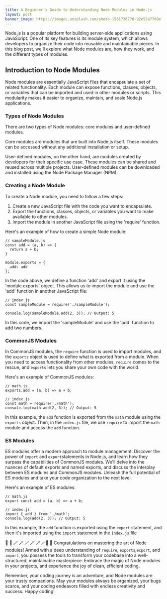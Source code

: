 ```yaml
---
title: A Beginner's Guide to Understanding Node Modules in Node.js
layout: post
banner_image: https://images.unsplash.com/photo-1561736778-92e52a7769ef?ixlib=rb-4.0.3&ixid=MnwxMjA3fDB8MHxwaG90by1wYWdlfHx8fGVufDB8fHx8&auto=format&fit=crop&w=2340&q=80
---
```


Node.js is a popular platform for building server-side applications using JavaScript. One of its key features is its module system, which allows developers to organize their code into reusable and maintainable pieces. In this blog post, we'll explore what Node modules are, how they work, and the different types of modules.

## Introduction to Node Modules

Node modules are essentially JavaScript files that encapsulate a set of related functionality. Each module can expose functions, classes, objects, or variables that can be imported and used in other modules or scripts. This modularity makes it easier to organize, maintain, and scale Node.js applications.

### Types of Node Modules

There are two types of Node modules: core modules and user-defined modules.

Core modules are modules that are built into Node.js itself. These modules can be accessed without any additional installation or setup.

User-defined modules, on the other hand, are modules created by developers for their specific use case. These modules can be shared and reused across multiple projects. User-defined modules can be downloaded and installed using the Node Package Manager (NPM).

### Creating a Node Module

To create a Node module, you need to follow a few steps:

1. Create a new JavaScript file with the code you want to encapsulate.
2. Export the functions, classes, objects, or variables you want to make available to other modules.
3. Import the module in another JavaScript file using the 'require' function.

Here's an example of how to create a simple Node module:

```
// sampleModule.js
const add = (a, b) => {
  return a + b;
}

module.exports = {
  add: add
};
```

In the code above, we define a function 'add' and export it using the 'module.exports' object. This allows us to import the module and use the 'add' function in another JavaScript file:

```
// index.js
const sampleModule = require('./sampleModule');

console.log(sampleModule.add(2, 3)); // Output: 5

```

In this code, we import the 'sampleModule' and use the 'add' function to add two numbers.

### CommonJS Modules

In CommonJS modules, the `require` function is used to import modules, and the `exports` object is used to define what is exported from a module. When you need to access functionality from other modules, `require` comes to the rescue, and `exports` lets you share your own code with the world.

Here's an example of CommonJS modules:

```
// math.js
exports.add = (a, b) => a + b;

// index.js
const math = require('./math');
console.log(math.add(2, 3)); // Output: 5

```

In this example, the `add` function is exported from the `math` module using the `exports` object. Then, in the `index.js` file, we use `require` to import the `math` module and access the `add` function.

### ES Modules

ES modules offer a modern approach to module management. Discover the power of `import` and `export`statements in Node.js, and learn how they surpass the capabilities of CommonJS modules. We'll delve into the nuances of default exports and named exports, and discuss the interplay between ES modules and CommonJS modules. Unleash the full potential of ES modules and take your code organization to the next level.

Here's an example of ES modules:

```
// math.js
export const add = (a, b) => a + b;

// index.js
import { add } from './math';
console.log(add(2, 3)); // Output: 5

```

In this example, the `add` function is exported using the `export` statement, and then it's imported using the `import` statement in the `index.js` file

🎉 🎉 🪄 🪄 🪄 🪄 🪄 🪄🎉 🎉
Congratulations on mastering the art of Node modules! Armed with a deep understanding of `require`, `exports`,`export`, and `import`, you possess the tools to transform your codebase into a well-structured, maintainable masterpiece. Embrace the magic of Node modules in your projects, and experience the joy of clean, efficient coding.

Remember, your coding journey is an adventure, and Node modules are your trusty companions. May your modules always be organized, your bugs scarce, and your coding endeavors filled with endless creativity and success. Happy coding!
